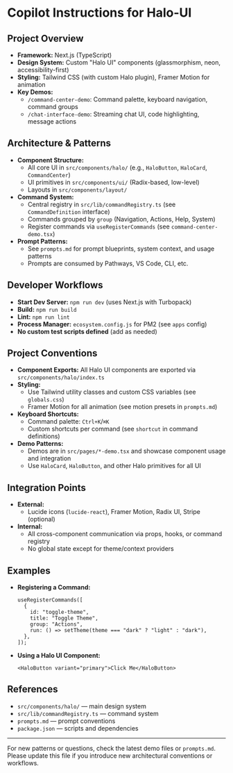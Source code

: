 # Copilot Instructions for Halo-UI

## Project Overview
- **Framework:** Next.js (TypeScript)
- **Design System:** Custom "Halo UI" components (glassmorphism, neon, accessibility-first)
- **Styling:** Tailwind CSS (with custom Halo plugin), Framer Motion for animation
- **Key Demos:**
  - `/command-center-demo`: Command palette, keyboard navigation, command groups
  - `/chat-interface-demo`: Streaming chat UI, code highlighting, message actions

## Architecture & Patterns
- **Component Structure:**
  - All core UI in `src/components/halo/` (e.g., `HaloButton`, `HaloCard`, `CommandCenter`)
  - UI primitives in `src/components/ui/` (Radix-based, low-level)
  - Layouts in `src/components/layout/`
- **Command System:**
  - Central registry in `src/lib/commandRegistry.ts` (see `CommandDefinition` interface)
  - Commands grouped by `group` (Navigation, Actions, Help, System)
  - Register commands via `useRegisterCommands` (see `command-center-demo.tsx`)
- **Prompt Patterns:**
  - See `prompts.md` for prompt blueprints, system context, and usage patterns
  - Prompts are consumed by Pathways, VS Code, CLI, etc.

## Developer Workflows
- **Start Dev Server:** `npm run dev` (uses Next.js with Turbopack)
- **Build:** `npm run build`
- **Lint:** `npm run lint`
- **Process Manager:** `ecosystem.config.js` for PM2 (see `apps` config)
- **No custom test scripts defined** (add as needed)

## Project Conventions
- **Component Exports:** All Halo UI components are exported via `src/components/halo/index.ts`
- **Styling:**
  - Use Tailwind utility classes and custom CSS variables (see `globals.css`)
  - Framer Motion for all animation (see motion presets in `prompts.md`)
- **Keyboard Shortcuts:**
  - Command palette: `Ctrl+K`/`⌘K`
  - Custom shortcuts per command (see `shortcut` in command definitions)
- **Demo Patterns:**
  - Demos are in `src/pages/*-demo.tsx` and showcase component usage and integration
  - Use `HaloCard`, `HaloButton`, and other Halo primitives for all UI

## Integration Points
- **External:**
  - Lucide icons (`lucide-react`), Framer Motion, Radix UI, Stripe (optional)
- **Internal:**
  - All cross-component communication via props, hooks, or command registry
  - No global state except for theme/context providers

## Examples
- **Registering a Command:**
  ```tsx
  useRegisterCommands([
    {
      id: "toggle-theme",
      title: "Toggle Theme",
      group: "Actions",
      run: () => setTheme(theme === "dark" ? "light" : "dark"),
    },
  ]);
  ```
- **Using a Halo UI Component:**
  ```tsx
  <HaloButton variant="primary">Click Me</HaloButton>
  ```

## References
- `src/components/halo/` — main design system
- `src/lib/commandRegistry.ts` — command system
- `prompts.md` — prompt conventions
- `package.json` — scripts and dependencies

---
For new patterns or questions, check the latest demo files or `prompts.md`. Please update this file if you introduce new architectural conventions or workflows.

